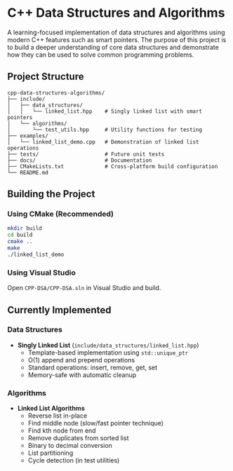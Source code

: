 # C++ Data Structures and Algorithms

A learning-focused implementation of data structures and algorithms using modern C++ features such as smart pointers.
The purpose of this project is to build a deeper understanding of core data structures and demonstrate how they can be used to solve common programming problems.

## Project Structure

```
cpp-data-structures-algorithms/
├── include/
│   ├── data_structures/
│   │   └── linked_list.hpp    # Singly linked list with smart pointers
│   └── algorithms/
│       └── test_utils.hpp     # Utility functions for testing
├── examples/
│   └── linked_list_demo.cpp   # Demonstration of linked list operations
├── tests/                     # Future unit tests
├── docs/                      # Documentation
├── CMakeLists.txt             # Cross-platform build configuration
└── README.md
```

## Building the Project

### Using CMake (Recommended)
```bash
mkdir build
cd build
cmake ..
make
./linked_list_demo
```

### Using Visual Studio
Open `CPP-DSA/CPP-DSA.sln` in Visual Studio and build.

## Currently Implemented

### Data Structures
- **Singly Linked List** (`include/data_structures/linked_list.hpp`)
  - Template-based implementation using `std::unique_ptr`
  - O(1) append and prepend operations
  - Standard operations: insert, remove, get, set
  - Memory-safe with automatic cleanup

### Algorithms
- **Linked List Algorithms**
  - Reverse list in-place
  - Find middle node (slow/fast pointer technique)
  - Find kth node from end
  - Remove duplicates from sorted list
  - Binary to decimal conversion
  - List partitioning
  - Cycle detection (in test utilities)
